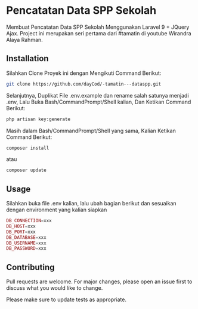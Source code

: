 # Pencatatan Data SPP Sekolah

Membuat Pencatatan Data SPP Sekolah Menggunakan Laravel 9 + JQuery Ajax. Project ini merupakan seri pertama dari #tamatin di youtube Wirandra Alaya Rahman.

## Installation

Silahkan Clone Proyek ini dengan Mengikuti Command Berikut:

```bash
git clone https://github.com/dayCod/-tamatin---dataspp.git
```
Selanjutnya, Duplikat File .env.example dan rename salah satunya menjadi .env, Lalu Buka Bash/CommandPrompt/Shell kalian, Dan Ketikan Command Berikut: 

```bash
php artisan key:generate
```

Masih dalam Bash/CommandPrompt/Shell yang sama, Kalian Ketikan Command Berikut: 

```bash
composer install
```

atau

```bash
composer update
```

## Usage

Silahkan buka file .env kalian, lalu ubah bagian berikut dan sesuaikan dengan environment yang kalian siapkan

```php
DB_CONNECTION=xxx
DB_HOST=xxx
DB_PORT=xxx
DB_DATABASE=xxx
DB_USERNAME=xxx
DB_PASSWORD=xxx
```

## Contributing

Pull requests are welcome. For major changes, please open an issue first
to discuss what you would like to change.

Please make sure to update tests as appropriate.
